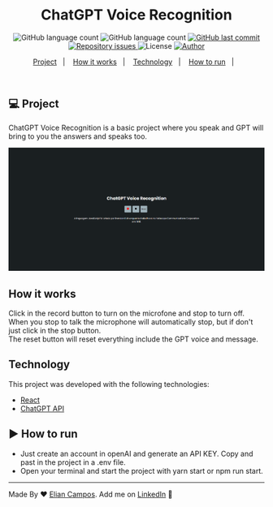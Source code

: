 <h1 align="center">
  ChatGPT Voice Recognition
</h1>

<p align="center">
  <img alt="GitHub language count" src="https://img.shields.io/github/languages/count/lyandeveloper/ChatGPT-Voice-Recognition">
  
  <img alt="GitHub language count" src="https://img.shields.io/github/languages/top/lyandeveloper/ChatGPT-Voice-Recognition">

  <a href="https://github.com/lyandeveloper/ChatGPT-Voice-Recognition/commits/master">
    <img alt="GitHub last commit" src="https://img.shields.io/github/last-commit/lyandeveloper/ChatGPT-Voice-Recognition">
  </a>

  <a href="https://github.com/lyandeveloper/ChatGPT-Voice-Recognition/issues">
    <img alt="Repository issues" src="https://img.shields.io/github/issues/lyandeveloper/ChatGPT-Voice-Recognition">
  </a>

  <img alt="License" src="https://img.shields.io/badge/license-MIT-brightgreen">
  
  <a href="https://github.com/lyandeveloper/">
    <img alt="Author" src="https://img.shields.io/badge/author-Elian%20Campos-blue">
  </a>
</p>

<p align="center">
  <a href="#project">Project</a>&nbsp;&nbsp;&nbsp;|&nbsp;&nbsp;&nbsp;
  <a href="#how-it-works">How it works</a>&nbsp;&nbsp;&nbsp;|&nbsp;&nbsp;&nbsp;
  <a href="#technology">Technology</a>&nbsp;&nbsp;&nbsp;|&nbsp;&nbsp;&nbsp; 
  <a href="#arrow_forward-how-to-run">How to run</a>&nbsp;&nbsp;&nbsp;|&nbsp;&nbsp;&nbsp; 
</p>

<br>

## 💻 Project

ChatGPT Voice Recognition is a basic project where you speak and GPT will bring to you the answers and speaks too.<br>

<img src=".github/print.png">

## How it works

Click in the record button to turn on the microfone and stop to turn off.<br/> 
When you stop to talk the microphone will automatically stop, but if don't just click in the stop button.<br/>
The reset button will reset everything include the GPT voice and message. 

## Technology

This project was developed with the following technologies:

- [React](reactjs.org)
- [ChatGPT API](https://openai.com/blog/chatgpt)

## :arrow_forward: How to run

- Just create an account in openAI and generate an API KEY. Copy and past in the project in a .env file.
- Open your terminal and start the project with yarn start or npm run start.

---

Made By ♥ [Elian Campos](https://github.com/lyandeveloper). Add me on [LinkedIn](https://www.linkedin.com/in/elian-campos/) :wave:

